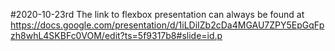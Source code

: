 #2020-10-23rd
The link to flexbox presentation can always be found at https://docs.google.com/presentation/d/1iLDiIZb2cDa4MGAU7ZPY5EpGqFpzh8whL4SKBFc0VOM/edit?ts=5f9317b8#slide=id.p
